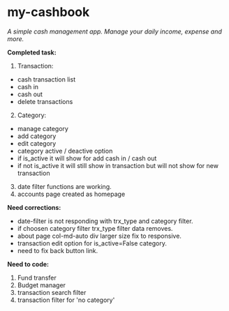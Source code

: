 # my-cashbook
*A simple cash management app. Manage your daily income, expense and more.*

**Completed task:**
1. Transaction:
* cash transaction list
* cash in
* cash out
* delete transactions

2. Category:
* manage category
* add category
* edit category
* category active / deactive option
* if is_active it will show for add cash in / cash out
* if not is_active it will still show in transaction but will not show for new transaction

3. date filter functions are working.
4. accounts page created as homepage

**Need corrections:**
* date-filter is not responding with trx_type and category filter.
* if choosen category filter trx_type filter data removes.
* about page col-md-auto div larger size fix to responsive.
* transaction edit option for is_active=False category.
* need to fix back button link.

**Need to code:**
1. Fund transfer
2. Budget manager
3. transaction search filter
4. transaction filter for 'no category'